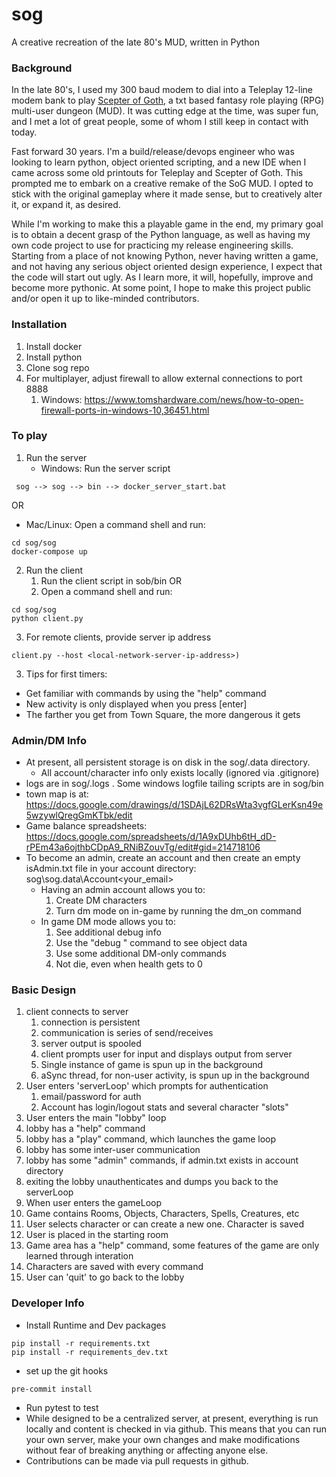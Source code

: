 # sog

A creative recreation of the late 80's MUD, written in Python

### Background ###

In the late 80's, I used my 300 baud modem to dial into a Teleplay 12-line modem bank to play [Scepter of Goth](https://dwheeler.com/scepter-of-goth/scepter-of-goth.html), a txt based fantasy role playing (RPG) multi-user dungeon (MUD).  It was cutting edge at the time, was super fun, and I met a lot of great people, some of whom I still keep in contact with today.

Fast forward 30 years.  I'm a build/release/devops engineer who was looking to learn python, object oriented scripting, and a new IDE when I came across some old printouts for Teleplay and Scepter of Goth.  This prompted me to embark on a creative remake of the SoG MUD.  I opted to stick with the original gameplay where it made sense, but to creatively alter it, or expand it, as desired.

While I'm working to make this a playable game in the end, my primary goal is to obtain a decent grasp of the Python language, as well as having my own code project to use for practicing my release engineering skills.  Starting from a place of not knowing Python, never having written a game, and not having any serious object oriented design experience, I expect that the code will start out ugly.  As I learn more, it will, hopefully, improve and become more pythonic.  At some point, I hope to make this project public and/or open it up to like-minded contributors.

### Installation ###
1. Install docker
2. Install python
3. Clone sog repo
4. For multiplayer, adjust firewall to allow external connections to port 8888
   1. Windows: https://www.tomshardware.com/news/how-to-open-firewall-ports-in-windows-10,36451.html

### To play ###
1. Run the server
   - Windows: Run the server script
```
 sog --> sog --> bin --> docker_server_start.bat
```
OR
   - Mac/Linux: Open a command shell and run:
```
cd sog/sog
docker-compose up
```
2. Run the client
   1. Run the client script in sob/bin OR
   2. Open a command shell and run:
```
cd sog/sog
python client.py
```
   3. For remote clients, provide server ip address
```
client.py --host <local-network-server-ip-address>)
```
3. Tips for first timers:
  - Get familiar with commands by using the "help" command
  - New activity is only displayed when you press [enter]
  - The farther you get from Town Square, the more dangerous it gets


### Admin/DM Info ###
* At present, all persistent storage is on disk in the sog/.data directory.
  - All account/character info only exists locally (ignored via .gitignore)
* logs are in sog/.logs .  Some windows logfile tailing scripts are in sog/bin
* town map is at: https://docs.google.com/drawings/d/1SDAjL62DRsWta3vgfGLerKsn49e5wzywlQregGmKTbk/edit
* Game balance spreadsheets: https://docs.google.com/spreadsheets/d/1A9xDUhb6tH_dD-rPEm43a6ojthbCDpA9_RNiBZouvTg/edit#gid=214718106
* To become an admin, create an account and then create an empty isAdmin.txt file in your account directory: sog\sog\.data\Account\<your_email>
  - Having an admin account allows you to:
    1. Create DM characters
    2. Turn dm mode on in-game by running the dm_on command
  - In game DM mode allows you to:
    1. See additional debug info
    2. Use the "debug <obj>" command to see object data
    3. Use some additional DM-only commands
      4. Not die, even when health gets to 0

### Basic Design ###
1. client connects to server
   1. connection is persistent
   2. communication is series of send/receives
   3. server output is spooled
   4. client prompts user for input and displays output from server
   5. Single instance of game is spun up in the background
   6. aSync thread, for non-user activity, is spun up in the background
2. User enters 'serverLoop' which prompts for authentication
   1. email/password for auth
   2. Account has login/logout stats and several character "slots"
3. User enters the main "lobby" loop
  1. lobby has a "help" command
  3. lobby has a "play" command, which launches the game loop
  4. lobby has some inter-user communication
  2. lobby has some "admin" commands, if admin.txt exists in account directory
  5. exiting the lobby unauthenticates and dumps you back to the serverLoop
5. When user enters the gameLoop
  1. Game contains Rooms, Objects, Characters, Spells, Creatures, etc
  2. User selects character or can create a new one.  Character is saved
  3. User is placed in the starting room
  4. Game area has a "help" command, some features of the game are only learned through interation
  5. Characters are saved with every command
  6. User can 'quit' to go back to the lobby

### Developer Info ###
* Install Runtime and Dev packages
```
pip install -r requirements.txt
pip install -r requirements_dev.txt
```
* set up the git hooks
```
pre-commit install
```
* Run pytest to test
* While designed to be a centralized server, at present, everything is run locally and content is checked in via github.  This means that you can run your own server, make your own changes and make modifications without fear of breaking anything or affecting anyone else.
* Contributions can be made via pull requests in github.
